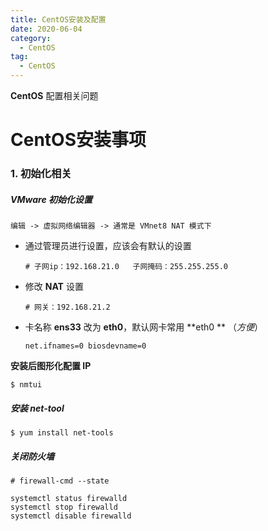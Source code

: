 ```yaml
---
title: CentOS安装及配置
date: 2020-06-04
category:
  - CentOS
tag:
  - CentOS
---
```


**CentOS** 配置相关问题

<!-- more -->

# CentOS安装事项

### 1. 初始化相关

##### **VMware 初始化设置**

`编辑 -> 虚拟网络编辑器 -> 通常是 VMnet8 NAT 模式下`

- 通过管理员进行设置，应该会有默认的设置

  ```shell
  # 子网ip：192.168.21.0   子网掩码：255.255.255.0
  ```

- 修改 **NAT** 设置

  ```shell
  # 网关：192.168.21.2
  ```

- 卡名称 **ens33** 改为 **eth0**，默认网卡常用 **eth0 ** （*方便*）

  ```shell
  net.ifnames=0 biosdevname=0
  ```

**安装后图形化配置 IP**

```shell
$ nmtui
```

##### **安装 net-tool**

```shell
$ yum install net-tools
```

##### **关闭防火墙**

```shell
# firewall-cmd --state

systemctl status firewalld
systemctl stop firewalld
systemctl disable firewalld
```
